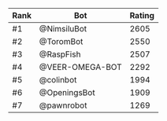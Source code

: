 Rank|Bot|Rating
---|---|---
#1|@NimsiluBot|2605
#2|@ToromBot|2550
#3|@RaspFish|2507
#4|@VEER-OMEGA-BOT|2292
#5|@colinbot|1994
#6|@OpeningsBot|1909
#7|@pawnrobot|1269
